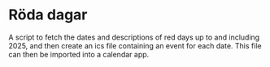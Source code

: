 # Röda dagar
A script to fetch the dates and descriptions of red days up to and including 2025, and then create an ics file containing an event for each date. This file can then be imported into a calendar app.
